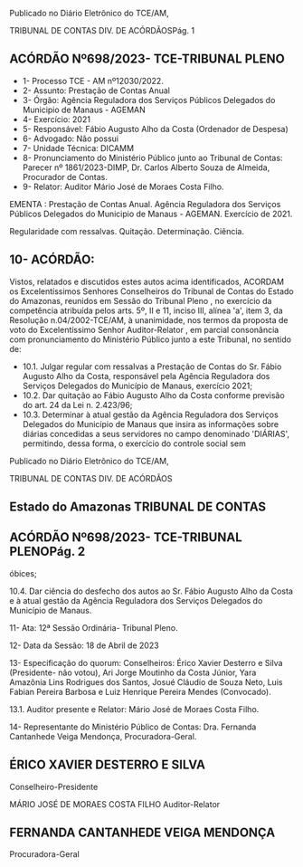 Publicado  no  Diário  Eletrônico do TCE/AM,

TRIBUNAL DE CONTAS DIV. DE ACÓRDÃOSPág. 1

## ACÓRDÃO Nº698/2023- TCE-TRIBUNAL PLENO

- 1- Processo TCE - AM nº12030/2022.
- 2- Assunto: Prestação de Contas Anual
- 3- Órgão: Agência Reguladora dos Serviços Públicos Delegados do Municipio de Manaus - AGEMAN
- 4- Exercício: 2021
- 5- Responsável: Fábio Augusto Alho da Costa (Ordenador de Despesa)
- 6- Advogado: Não possui
- 7- Unidade Técnica: DICAMM
- 8- Pronunciamento  do  Ministério  Público  junto  ao  Tribunal  de  Contas: Parecer  nº 1861/2023-DIMP, Dr. Carlos Alberto Souza de Almeida, Procurador de Contas.
- 9- Relator: Auditor Mário José de Moraes Costa Filho.

EMENTA : Prestação  de  Contas  Anual.  Agência Reguladora  dos  Serviços  Públicos  Delegados  do Municipio  de  Manaus  -  AGEMAN.  Exercício  de 2021.

Regularidade com ressalvas. Quitação. Determinação. Ciência.

## 10-  ACÓRDÃO:

Vistos, relatados e discutidos estes autos acima identificados, ACORDAM os Excelentíssimos Senhores Conselheiros do Tribunal de Contas do Estado do Amazonas, reunidos em Sessão do Tribunal Pleno , no exercício da competência atribuída pelos arts. 5º, II e 11, inciso III, alínea 'a', item 3, da Resolução n.04/2002-TCE/AM, à unanimidade, nos  termos  da  proposta  de  voto  do  Excelentíssimo  Senhor  Auditor-Relator ,  em  parcial consonância com pronunciamento do Ministério Público junto a este Tribunal, no sentido de:

- 10.1. Julgar  regular  com  ressalvas a  Prestação  de  Contas  do Sr.  Fábio Augusto  Alho  da  Costa, responsável  pela  Agência  Reguladora  dos Serviços Delegados do Município de Manaus, exercício 2021;
- 10.2. Dar quitação ao Fábio Augusto Alho da Costa conforme previsão do art. 24 da Lei n. 2.423/96;
- 10.3. Determinar à  atual  gestão  da  Agência  Reguladora  dos  Serviços Delegados do Município de Manaus que insira as informações sobre diárias concedidas a seus servidores no campo denominado 'DIÁRIAS', permitindo, dessa forma, o exercício do controle social sem

Publicado  no  Diário  Eletrônico do TCE/AM,

TRIBUNAL DE CONTAS DIV. DE ACÓRDÃOS

## Estado do Amazonas TRIBUNAL DE CONTAS

## ACÓRDÃO Nº698/2023- TCE-TRIBUNAL PLENOPág. 2

óbices;

10.4. Dar  ciência do  desfecho  dos  autos  ao Sr.  Fábio  Augusto  Alho  da Costa e à atual gestão da Agência Reguladora dos Serviços Delegados do Município de Manaus.

11-  Ata: 12ª Sessão Ordinária- Tribunal Pleno.

12-  Data da Sessão: 18 de Abril de 2023

13-  Especificação do quorum: Conselheiros: Érico Xavier Desterro e Silva (Presidente- não votou), Ari Jorge Moutinho da Costa Júnior, Yara Amazônia Lins Rodrigues dos Santos, Josué Cláudio de Souza Neto, Luis Fabian Pereira Barbosa e Luiz Henrique Pereira Mendes (Convocado).

13.1. Auditor presente e Relator: Mário José de Moraes Costa Filho.

14-  Representante do Ministério Público de Contas: Dra. Fernanda Cantanhede Veiga Mendonça, Procuradora-Geral.

## ÉRICO XAVIER DESTERRO E SILVA

Conselheiro-Presidente

MÁRIO JOSÉ DE MORAES COSTA FILHO Auditor-Relator

## FERNANDA CANTANHEDE VEIGA MENDONÇA

Procuradora-Geral
